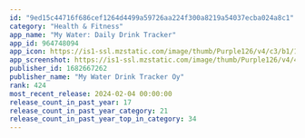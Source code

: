 ```yaml
---
id: "9ed15c44716f686cef1264d4499a59726aa224f300a8219a54037ecba024a8c1"
category: "Health & Fitness"
app_name: "My Water: Daily Drink Tracker"
app_id: 964748094
app_icon: https://is1-ssl.mzstatic.com/image/thumb/Purple126/v4/c3/b1/18/c3b11859-bfef-3788-a7c8-aead15dee5b9/AppIcon1-0-0-1x_U007epad-0-0-sRGB-0-85-220.png/1024x1024bb.png
app_screenshot: https://is1-ssl.mzstatic.com/image/thumb/Purple126/v4/4f/63/f4/4f63f40b-5325-f294-e35d-40e52d291b3c/2bf1b7da-f70b-4692-a385-e537ba189681_1.png/1242x2688bb.png
publisher_id: 1682667262
publisher_name: "My Water Drink Tracker Oy"
rank: 424
most_recent_release: 2024-02-04 00:00:00
release_count_in_past_year: 17
release_count_in_past_year_category: 21
release_count_in_past_year_top_in_category: 34
---
```

